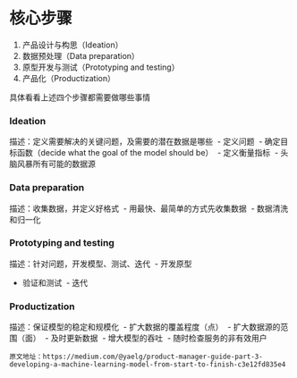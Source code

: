 
# 核心步骤

  1. 产品设计与构思（Ideation）
  2. 数据预处理（Data preparation）
  3. 原型开发与测试（Prototyping and testing）
  4. 产品化（Productization）


具体看看上述四个步骤都需要做哪些事情

### Ideation
描述：定义需要解决的关键问题，及需要的潜在数据是哪些
  - 定义问题
  - 确定目标函数（decide what the goal of the model should be）
  - 定义衡量指标
  - 头脑风暴所有可能的数据源
  
### Data preparation
描述：收集数据，并定义好格式
  - 用最快、最简单的方式先收集数据
  - 数据清洗和归一化
  
### Prototyping and testing
描述：针对问题，开发模型、测试、迭代
  - 开发原型
  - 验证和测试
  - 迭代

### Productization
描述：保证模型的稳定和规模化
  - 扩大数据的覆盖程度（点）
  - 扩大数据源的范围（面）
  - 及时更新数据
  - 增大模型的吞吐
  - 随时检查服务的非有效用户
  

```原文地址：https://medium.com/@yaelg/product-manager-guide-part-3-developing-a-machine-learning-model-from-start-to-finish-c3e12fd835e4```
